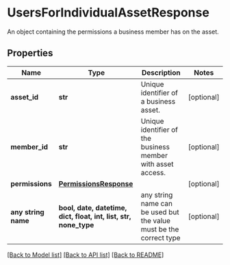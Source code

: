 # UsersForIndividualAssetResponse

An object containing the permissions a business member has on the asset.

## Properties
Name | Type | Description | Notes
------------ | ------------- | ------------- | -------------
**asset_id** | **str** | Unique identifier of a business asset. | [optional] 
**member_id** | **str** | Unique identifier of the business member with asset access. | [optional] 
**permissions** | [**PermissionsResponse**](PermissionsResponse.md) |  | [optional] 
**any string name** | **bool, date, datetime, dict, float, int, list, str, none_type** | any string name can be used but the value must be the correct type | [optional]

[[Back to Model list]](../README.md#documentation-for-models) [[Back to API list]](../README.md#documentation-for-api-endpoints) [[Back to README]](../README.md)


